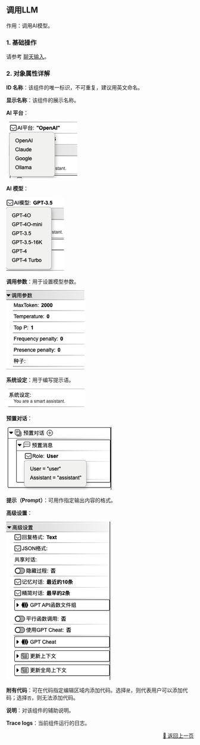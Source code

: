 ## 调用LLM

作用：调用AI模型。

### 1. 基础操作

请参考 [聊天输入](./user_chat-zh_CN.md)。

### 2. 对象属性详解

**ID 名称**：该组件的唯一标识，不可重复，建议用英文命名。

**显示名称**：该组件的展示名称。

<!-- **输入（样板）**： -->

**AI 平台**：

<div><img src="../../../assets/call-llm1_component_cn.jpg" alt="call-llm1" /></div>

**AI 模型**：

<div><img src="../../../assets/call-llm2_component_cn.jpg" alt="call-llm2" /></div>

**调用参数**：用于设置模型参数。

<div><img src="../../../assets/call-llm3_component_cn.jpg" alt="call-llm3" /></div>

**系统设定**：用于编写提示语。

<div><img src="../../../assets/call-llm4_component_cn.jpg" alt="call-llm4" /></div>

**预置对话**：

<div><img src="../../../assets/call-llm6_component_cn.jpg" alt="call-llm6" /></div>

**提示（Prompt）**：可用作指定输出内容的格式。

**高级设置**：

<div><img src="../../../assets/call-llm5_component_cn.jpg" alt="call-llm5" /></div>

**附有代码**：可在代码指定编辑区域内添加代码。选择`是`，则代表用户可以添加代码；选择`否`，则无法添加代码。

**说明**：对该组件的辅助说明。

**Trace logs**：当前组件运行的日志。


<p align="right" >
  <a href="../../components/common/index-zh_CN.md">
    🔗 返回上一页
  </a>
</p>